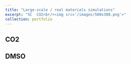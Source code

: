 ```yaml
---
title: "Large-scale / real materials simulations"
excerpt: "SC  CO2<br/><img src='/images/500x300.png'>"
collection: portfolio
---
```

## CO2
## DMSO

